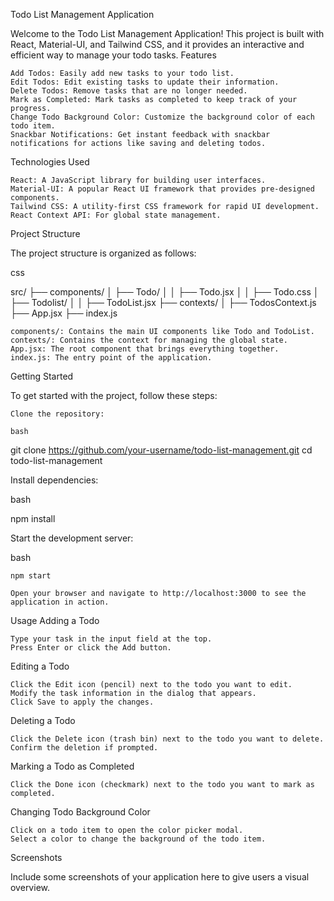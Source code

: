 Todo List Management Application

Welcome to the Todo List Management Application! This project is built with React, Material-UI, and Tailwind CSS, and it provides an interactive and efficient way to manage your todo tasks.
Features

    Add Todos: Easily add new tasks to your todo list.
    Edit Todos: Edit existing tasks to update their information.
    Delete Todos: Remove tasks that are no longer needed.
    Mark as Completed: Mark tasks as completed to keep track of your progress.
    Change Todo Background Color: Customize the background color of each todo item.
    Snackbar Notifications: Get instant feedback with snackbar notifications for actions like saving and deleting todos.

Technologies Used

    React: A JavaScript library for building user interfaces.
    Material-UI: A popular React UI framework that provides pre-designed components.
    Tailwind CSS: A utility-first CSS framework for rapid UI development.
    React Context API: For global state management.

Project Structure

The project structure is organized as follows:

css

src/
├── components/
│   ├── Todo/
│   │   ├── Todo.jsx
│   │   ├── Todo.css
│   ├── Todolist/
│   │   ├── TodoList.jsx
├── contexts/
│   ├── TodosContext.js
├── App.jsx
├── index.js

    components/: Contains the main UI components like Todo and TodoList.
    contexts/: Contains the context for managing the global state.
    App.jsx: The root component that brings everything together.
    index.js: The entry point of the application.

Getting Started

To get started with the project, follow these steps:

    Clone the repository:

    bash

git clone https://github.com/your-username/todo-list-management.git
cd todo-list-management

Install dependencies:

bash

npm install

Start the development server:

bash

    npm start

    Open your browser and navigate to http://localhost:3000 to see the application in action.

Usage
Adding a Todo

    Type your task in the input field at the top.
    Press Enter or click the Add button.

Editing a Todo

    Click the Edit icon (pencil) next to the todo you want to edit.
    Modify the task information in the dialog that appears.
    Click Save to apply the changes.

Deleting a Todo

    Click the Delete icon (trash bin) next to the todo you want to delete.
    Confirm the deletion if prompted.

Marking a Todo as Completed

    Click the Done icon (checkmark) next to the todo you want to mark as completed.

Changing Todo Background Color

    Click on a todo item to open the color picker modal.
    Select a color to change the background of the todo item.

Screenshots

Include some screenshots of your application here to give users a visual overview.
